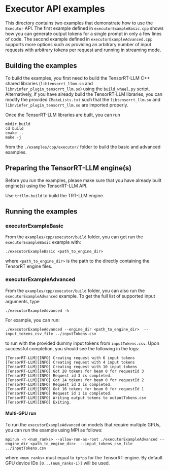 # Executor API examples

This directory contains two examples that demonstrate how to use the `Executor` API. The first example defined in `executorExampleBasic.cpp` shows how you can generate output tokens for a single prompt in only a few lines of code. The second example defined in `executorExampleAdvanced.cpp` supports more options such as providing an arbitrary number of input requests with arbitrary tokens per request and running in streaming mode.

## Building the examples

To build the examples, you first need to build the TensorRT-LLM C++ shared libraries (`libtensorrt_llmm.so` and `libnvinfer_plugin_tensorrt_llm.so`) using the [`build_wheel.py`](source:scripts/build_wheel.py) script. Alternatively, if you have already build the TensorRT-LLM libraries, you can modify the provided `CMakeLists.txt` such that the `libtensorrt_llm.so` and `libnvinfer_plugin_tensorrt_llm.so` are imported properly.

Once the TensorRT-LLM libraries are built, you can run

```
mkdir build
cd build
cmake ..
make -j
```
from the `./examples/cpp/executor/` folder to build the basic and advanced examples.

## Preparing the TensorRT-LLM engine(s)

Before you run the examples, please make sure that you have already built engine(s) using the TensorRT-LLM API.

Use `trtllm-build` to build the TRT-LLM engine.

## Running the examples

### executorExampleBasic

From the `examples/cpp/executor/build` folder, you can get run the `executorExampleBasic` example with:

```
./executorExampleBasic <path_to_engine_dir>
```
where `<path_to_engine_dir>` is the path to the directly containing the TensorRT engine files.

### executorExampleAdvanced

From the `examples/cpp/executor/build` folder, you can also run the `executorExampleAdvanced` example. To get the full list of supported input arguments, type

```
./executorExampleAdvanced -h
```

For example, you can run:

```
./executorExampleAdvanced --engine_dir <path_to_engine_dir>  --input_tokens_csv_file ../inputTokens.csv
```

to run with the provided dummy input tokens from `inputTokens.csv`. Upon successful completion, you should see the following in the logs:
```
[TensorRT-LLM][INFO] Creating request with 6 input tokens
[TensorRT-LLM][INFO] Creating request with 4 input tokens
[TensorRT-LLM][INFO] Creating request with 10 input tokens
[TensorRT-LLM][INFO] Got 20 tokens for beam 0 for requestId 3
[TensorRT-LLM][INFO] Request id 3 is completed.
[TensorRT-LLM][INFO] Got 14 tokens for beam 0 for requestId 2
[TensorRT-LLM][INFO] Request id 2 is completed.
[TensorRT-LLM][INFO] Got 16 tokens for beam 0 for requestId 1
[TensorRT-LLM][INFO] Request id 1 is completed.
[TensorRT-LLM][INFO] Writing output tokens to outputTokens.csv
[TensorRT-LLM][INFO] Exiting.
```

#### Multi-GPU run

To run the `executorExampleAdvanced` on models that require multiple GPUs, you can run the example using MPI as follows:

```
mpirun -n <num_ranks> --allow-run-as-root ./executorExampleAdvanced --engine_dir <path_to_engine_dir>  --input_tokens_csv_file ../inputTokens.csv
```
where `<num_ranks>` must equal to `tp*pp` for the TensorRT engine. By default GPU device IDs `[0...(num_ranks-1)]` will be used.
